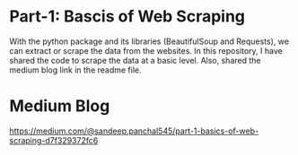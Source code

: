 # Part-1: Bascis of Web Scraping
With the python package and its libraries (BeautifulSoup and Requests), we can extract or scrape the data from the websites. In this repository, I have shared the code to scrape the data at a basic level. Also, shared the medium blog link in the readme file.

# Medium Blog
https://medium.com/@sandeep.panchal545/part-1-basics-of-web-scraping-d7f329372fc6
